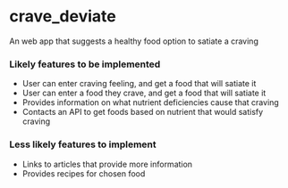 # crave_deviate
An web app that suggests a healthy food option to satiate a craving


### Likely features to be implemented
- User can enter craving feeling, and get a food that will satiate it
- User can enter a food they crave, and get a food that will satiate it
- Provides information on what nutrient deficiencies cause that craving
- Contacts an API to get foods based on nutrient that would satisfy craving

### Less likely features to implement
- Links to articles that provide more information
- Provides recipes for chosen food
